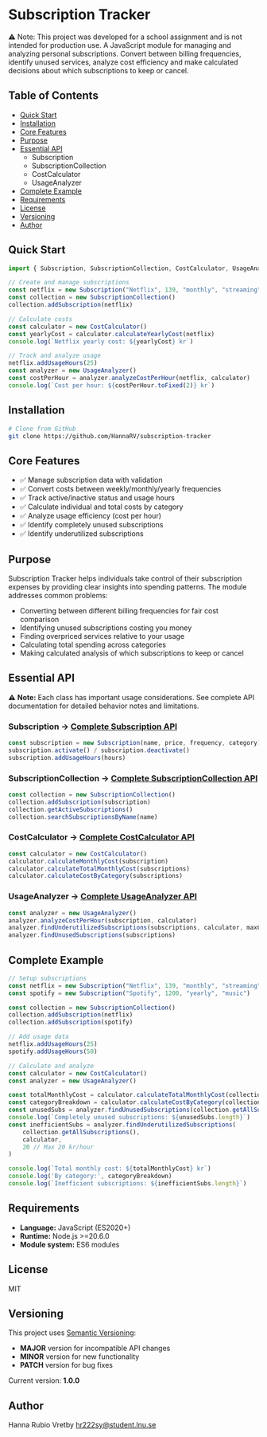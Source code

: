 # Subscription Tracker
⚠️ Note: This project was developed for a school assignment and is not intended for production use.
A JavaScript module for managing and analyzing personal subscriptions. Convert between billing frequencies, identify unused services, analyze cost efficiency and make calculated decisions about which subscriptions to keep or cancel.

## Table of Contents
- [Quick Start](#quick-start)
- [Installation](#installation)
- [Core Features](#core-features)
- [Purpose](#purpose)
- [Essential API](#essential-api)
  - Subscription
  - SubscriptionCollection
  - CostCalculator
  - UsageAnalyzer
- [Complete Example](#complete-example)
- [Requirements](#requirements)
- [License](#license)
- [Versioning](#versioning)
- [Author](#author)

## Quick Start

```javascript
import { Subscription, SubscriptionCollection, CostCalculator, UsageAnalyzer } from 'subscription-tracker'

// Create and manage subscriptions
const netflix = new Subscription("Netflix", 139, "monthly", "streaming")
const collection = new SubscriptionCollection()
collection.addSubscription(netflix)

// Calculate costs
const calculator = new CostCalculator()
const yearlyCost = calculator.calculateYearlyCost(netflix)
console.log(`Netflix yearly cost: ${yearlyCost} kr`)

// Track and analyze usage
netflix.addUsageHours(25)
const analyzer = new UsageAnalyzer()
const costPerHour = analyzer.analyzeCostPerHour(netflix, calculator)
console.log(`Cost per hour: ${costPerHour.toFixed(2)} kr`)
```

## Installation

```bash
# Clone from GitHub
git clone https://github.com/HannaRV/subscription-tracker
```

## Core Features

- ✅ Manage subscription data with validation
- ✅ Convert costs between weekly/monthly/yearly frequencies  
- ✅ Track active/inactive status and usage hours
- ✅ Calculate individual and total costs by category
- ✅ Analyze usage efficiency (cost per hour)
- ✅ Identify completely unused subscriptions
- ✅ Identify underutilized subscriptions

## Purpose

Subscription Tracker helps individuals take control of their subscription expenses by providing clear insights into spending patterns. The module addresses common problems:

- Converting between different billing frequencies for fair cost comparison
- Identifying unused subscriptions costing you money
- Finding overpriced services relative to your usage
- Calculating total spending across categories
- Making calculated analysis of which subscriptions to keep or cancel

## Essential API

⚠️ **Note:** Each class has important usage considerations. See complete API documentation for detailed behavior notes and limitations.

### Subscription → [Complete Subscription API](docs/API/Subscription.md)
```javascript
const subscription = new Subscription(name, price, frequency, category)
subscription.activate() / subscription.deactivate()
subscription.addUsageHours(hours)
```

### SubscriptionCollection → [Complete SubscriptionCollection API](docs/API/SubscriptionCollection.md)
```javascript
const collection = new SubscriptionCollection()
collection.addSubscription(subscription)
collection.getActiveSubscriptions()
collection.searchSubscriptionsByName(name)
```

### CostCalculator → [Complete CostCalculator API](docs/API/CostCalculator.md)
```javascript
const calculator = new CostCalculator()
calculator.calculateMonthlyCost(subscription)
calculator.calculateTotalMonthlyCost(subscriptions)
calculator.calculateCostByCategory(subscriptions)
```

### UsageAnalyzer → [Complete UsageAnalyzer API](docs/API/UsageAnalyzer.md)
```javascript
const analyzer = new UsageAnalyzer()
analyzer.analyzeCostPerHour(subscription, calculator)
analyzer.findUnderutilizedSubscriptions(subscriptions, calculator, maxCostPerHour)
analyzer.findUnusedSubscriptions(subscriptions)
```

## Complete Example

```javascript
// Setup subscriptions
const netflix = new Subscription("Netflix", 139, "monthly", "streaming")
const spotify = new Subscription("Spotify", 1200, "yearly", "music")

const collection = new SubscriptionCollection()
collection.addSubscription(netflix)
collection.addSubscription(spotify)

// Add usage data
netflix.addUsageHours(25)
spotify.addUsageHours(50)

// Calculate and analyze
const calculator = new CostCalculator()
const analyzer = new UsageAnalyzer()

const totalMonthlyCost = calculator.calculateTotalMonthlyCost(collection.getAllSubscriptions())
const categoryBreakdown = calculator.calculateCostByCategory(collection.getAllSubscriptions())
const unusedSubs = analyzer.findUnusedSubscriptions(collection.getAllSubscriptions())
console.log(`Completely unused subscriptions: ${unusedSubs.length}`)
const inefficientSubs = analyzer.findUnderutilizedSubscriptions(
    collection.getAllSubscriptions(),
    calculator,
    20 // Max 20 kr/hour
)

console.log(`Total monthly cost: ${totalMonthlyCost} kr`)
console.log('By category:', categoryBreakdown)
console.log(`Inefficient subscriptions: ${inefficientSubs.length}`)
```

## Requirements

- **Language:** JavaScript (ES2020+)
- **Runtime:** Node.js >=20.6.0
- **Module system:** ES6 modules

## License

MIT

## Versioning

This project uses [Semantic Versioning](https://semver.org/):
- **MAJOR** version for incompatible API changes
- **MINOR** version for new functionality
- **PATCH** version for bug fixes

Current version: **1.0.0**

## Author

Hanna Rubio Vretby <hr222sy@student.lnu.se>
